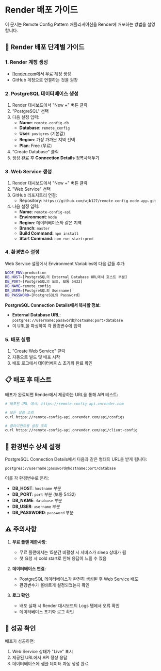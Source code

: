 # Render 배포 가이드

이 문서는 Remote Config Pattern 애플리케이션을 Render에 배포하는 방법을 설명합니다.

## 🚀 Render 배포 단계별 가이드

### 1. Render 계정 생성
- [Render.com](https://render.com)에서 무료 계정 생성
- GitHub 계정으로 연결하는 것을 권장

### 2. PostgreSQL 데이터베이스 생성
1. Render 대시보드에서 "New +" 버튼 클릭
2. "PostgreSQL" 선택
3. 다음 설정 입력:
   - **Name**: `remote-config-db`
   - **Database**: `remote_config`
   - **User**: `postgres` (기본값)
   - **Region**: 가장 가까운 지역 선택
   - **Plan**: Free (무료)
4. "Create Database" 클릭
5. 생성 완료 후 **Connection Details** 정복사해두기

### 3. Web Service 생성
1. Render 대시보드에서 "New +" 버튼 클릭
2. "Web Service" 선택
3. GitHub 리포지토리 연결:
   - Repository: `https://github.com/wjb127/remote-config-node-app.git`
4. 다음 설정 입력:
   - **Name**: `remote-config-api`
   - **Environment**: `Node`
   - **Region**: 데이터베이스와 같은 지역
   - **Branch**: `master`
   - **Build Command**: `npm install`
   - **Start Command**: `npm run start:prod`

### 4. 환경변수 설정
Web Service 설정에서 Environment Variables에 다음 값들 추가:

```bash
NODE_ENV=production
DB_HOST=[PostgreSQL의 External Database URL에서 호스트 부분]
DB_PORT=[PostgreSQL의 포트, 보통 5432]
DB_NAME=remote_config
DB_USER=[PostgreSQL의 Username]
DB_PASSWORD=[PostgreSQL의 Password]
```

**PostgreSQL Connection Details에서 복사할 정보:**
- **External Database URL**: `postgres://username:password@hostname:port/database`
- 이 URL을 파싱하여 각 환경변수에 입력

### 5. 배포 실행
1. "Create Web Service" 클릭
2. 자동으로 빌드 및 배포 시작
3. 배포 로그에서 데이터베이스 초기화 완료 확인

## 📋 배포 후 테스트

배포가 완료되면 Render에서 제공하는 URL을 통해 API 테스트:

```bash
# 배포된 URL 예시: https://remote-config-api.onrender.com

# 모든 설정 조회
curl https://remote-config-api.onrender.com/api/configs

# 클라이언트용 설정 조회
curl https://remote-config-api.onrender.com/api/client-config
```

## 🔧 환경변수 상세 설정

PostgreSQL Connection Details에서 다음과 같은 형태의 URL을 받게 됩니다:
```
postgres://username:password@hostname:port/database
```

이를 각 환경변수로 분리:
- **DB_HOST**: `hostname` 부분
- **DB_PORT**: `port` 부분 (보통 5432)
- **DB_NAME**: `database` 부분
- **DB_USER**: `username` 부분
- **DB_PASSWORD**: `password` 부분

## ⚠️ 주의사항

1. **무료 플랜 제한사항**:
   - 무료 플랜에서는 15분간 비활성 시 서비스가 sleep 상태가 됨
   - 첫 요청 시 cold start로 인해 응답이 느릴 수 있음

2. **데이터베이스 연결**:
   - PostgreSQL 데이터베이스가 완전히 생성된 후 Web Service 배포
   - 환경변수가 올바르게 설정되었는지 확인

3. **로그 확인**:
   - 배포 실패 시 Render 대시보드의 Logs 탭에서 오류 확인
   - 데이터베이스 초기화 로그 확인

## 🎯 성공 확인

배포가 성공하면:
1. Web Service 상태가 "Live" 표시
2. 제공된 URL에서 API 정상 응답
3. 데이터베이스에 샘플 데이터 자동 생성 완료 